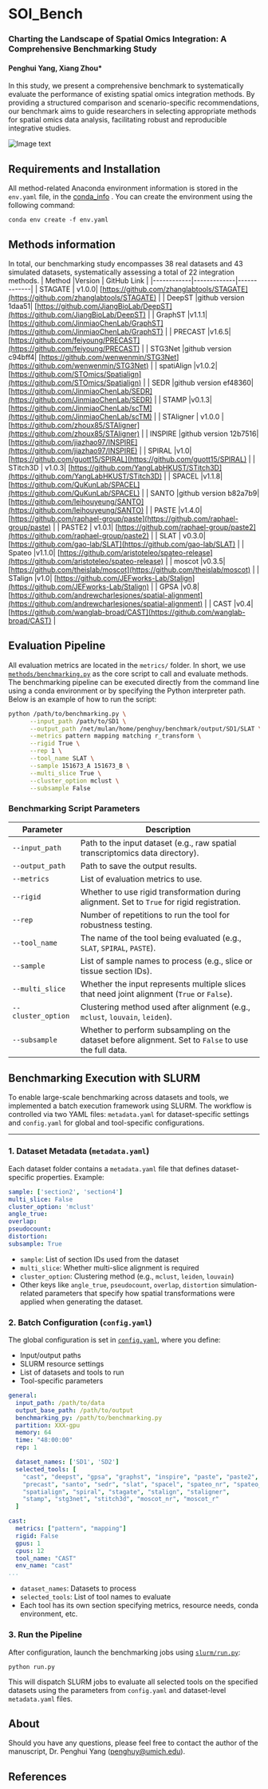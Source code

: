 # SOI_Bench
### Charting the Landscape of Spatial Omics Integration: A Comprehensive Benchmarking Study 
#### Penghui Yang<sup></sup>, Xiang Zhou*



In this study, we present a comprehensive benchmark to systematically evaluate the performance of existing spatial omics integration methods. By providing a structured comparison and scenario-specific recommendations, our benchmark aims to guide researchers in selecting appropriate methods for spatial omics data analysis, facilitating robust and reproducible integrative studies.

![Image text](images/overview.png)

## Requirements and Installation

All method-related Anaconda environment information is stored in the `env.yaml` file, in the [conda_info](conda_info/) .
You can create the environment using the following command:
```
conda env create -f env.yaml 
```

## Methods information
In total, our benchmarking study encompasses 38 real datasets and 43 simulated datasets, systematically assessing a total of 22 integration methods.
| Method   |Version    | GitHub Link |
|------------|-------------|-------------|
| STAGATE  | v1.0.0| [https://github.com/zhanglabtools/STAGATE](https://github.com/zhanglabtools/STAGATE) |
| DeepST   |github version 1daa51| [https://github.com/JiangBioLab/DeepST](https://github.com/JiangBioLab/DeepST) |
| GraphST  |v1.1.1| [https://github.com/JinmiaoChenLab/GraphST](https://github.com/JinmiaoChenLab/GraphST) |
| PRECAST  |v1.6.5| [https://github.com/feiyoung/PRECAST](https://github.com/feiyoung/PRECAST) |
| STG3Net   |github version c94bff4| [https://github.com/wenwenmin/STG3Net](https://github.com/wenwenmin/STG3Net) |
| spatiAlign |v1.0.2| [https://github.com/STOmics/Spatialign](https://github.com/STOmics/Spatialign) |
| SEDR    |github version ef48360| [https://github.com/JinmiaoChenLab/SEDR](https://github.com/JinmiaoChenLab/SEDR) |
| STAMP   |v0.1.3| [https://github.com/JinmiaoChenLab/scTM](https://github.com/JinmiaoChenLab/scTM) |
| STAligner | v1.0.0 | [https://github.com/zhoux85/STAligner](https://github.com/zhoux85/STAligner) |
| INSPIRE  |github version 12b7516| [https://github.com/jiazhao97/INSPIRE](https://github.com/jiazhao97/INSPIRE) |
| SPIRAL   |v1.0| [https://github.com/guott15/SPIRAL](https://github.com/guott15/SPIRAL) |
| STitch3D  | v1.0.3| [https://github.com/YangLabHKUST/STitch3D](https://github.com/YangLabHKUST/STitch3D) |
| SPACEL    |v1.1.8| [https://github.com/QuKunLab/SPACEL](https://github.com/QuKunLab/SPACEL) |
| SANTO     |github version b82a7b9| [https://github.com/leihouyeung/SANTO](https://github.com/leihouyeung/SANTO) |
| PASTE     |v1.4.0| [https://github.com/raphael-group/paste](https://github.com/raphael-group/paste) |
| PASTE2    | v1.0.1| [https://github.com/raphael-group/paste2](https://github.com/raphael-group/paste2) |
| SLAT      | v0.3.0| [https://github.com/gao-lab/SLAT](https://github.com/gao-lab/SLAT) |
| Spateo    |v1.1.0| [https://github.com/aristoteleo/spateo-release](https://github.com/aristoteleo/spateo-release) |
| moscot    |v0.3.5| [https://github.com/theislab/moscot](https://github.com/theislab/moscot) |
| STalign   |v1.0| [https://github.com/JEFworks-Lab/Stalign](https://github.com/JEFworks-Lab/Stalign) |
| GPSA      |v0.8| [https://github.com/andrewcharlesjones/spatial-alignment](https://github.com/andrewcharlesjones/spatial-alignment) |
| CAST      |v0.4| [https://github.com/wanglab-broad/CAST](https://github.com/wanglab-broad/CAST) |


 
## Evaluation Pipeline

All evaluation metrics are located in the `metrics/` folder.
In short, we use [`methods/benchmarking.py`](methods/benchmarking.py) as the core script to call and evaluate methods.  
The benchmarking pipeline can be executed directly from the command line using a conda environment or by specifying the Python interpreter path.  
Below is an example of how to run the script:

```bash
python /path/to/benchmarking.py \
      --input_path /path/to/SD1 \
      --output_path /net/mulan/home/penghuy/benchmark/output/SD1/SLAT \
      --metrics pattern mapping matching r_transform \
      --rigid True \
      --rep 1 \
      --tool_name SLAT \
      --sample 151673_A 151673_B \
      --multi_slice True \
      --cluster_option mclust \
      --subsample False
```

### Benchmarking Script Parameters

| Parameter         | Description |
|------------------|-------------|
| `--input_path`    | Path to the input dataset (e.g., raw spatial transcriptomics data directory). |
| `--output_path`   | Path to save the output results. |
| `--metrics`       | List of evaluation metrics to use. |
| `--rigid`         | Whether to use rigid transformation during alignment. Set to `True` for rigid registration. |
| `--rep`           | Number of repetitions to run the tool for robustness testing. |
| `--tool_name`     | The name of the tool being evaluated (e.g., `SLAT`, `SPIRAL`, `PASTE`). |
| `--sample`        | List of sample names to process (e.g., slice or tissue section IDs). |
| `--multi_slice`   | Whether the input represents multiple slices that need joint alignment (`True` or `False`). |
| `--cluster_option`| Clustering method used after alignment (e.g., `mclust`, `louvain`, `leiden`). |
| `--subsample`     | Whether to perform subsampling on the dataset before alignment. Set to `False` to use the full data. |

## Benchmarking Execution with SLURM

To enable large-scale benchmarking across datasets and tools, we implemented a batch execution framework using SLURM. The workflow is controlled via two YAML files: `metadata.yaml` for dataset-specific settings and `config.yaml` for global and tool-specific configurations.

---

###  1. Dataset Metadata (`metadata.yaml`)

Each dataset folder contains a `metadata.yaml` file that defines dataset-specific properties. Example:

```yaml
sample: ['section2', 'section4']
multi_slice: False
cluster_option: 'mclust'
angle_true:
overlap:
pseudocount:
distortion:
subsample: True
```
-   `sample`: List of section IDs used from the dataset
-   `multi_slice`: Whether multi-slice alignment is required
-   `cluster_option`: Clustering method (e.g.,  `mclust`,  `leiden`,  `louvain`)
-   Other keys like  `angle_true`, `pseudocount`,   `overlap`,  `distortion`  simulation-related parameters that specify how spatial transformations were applied when generating the dataset.

### 2. Batch Configuration (`config.yaml`)

The global configuration is set in  [`config.yaml`](slurm/config.yaml), where you define:
* Input/output paths
* SLURM resource settings
* List of datasets and tools to run
* Tool-specific parameters

```yaml
general:  
  input_path: /path/to/data
  output_base_path: /path/to/output
  benchmarking_py: /path/to/benchmarking.py
  partition: XXX-gpu
  memory: 64
  time: "48:00:00"
  rep: 1

  dataset_names: ['SD1', 'SD2']
  selected_tools: [
    "cast", "deepst", "gpsa", "graphst", "inspire", "paste", "paste2",
    "precast", "santo", "sedr", "slat", "spacel", "spateo_nr", "spateo_r",
    "spatialign", "spiral", "stagate", "stalign", "staligner",
    "stamp", "stg3net", "stitch3d", "moscot_nr", "moscot_r"
  ]

cast:
  metrics: ["pattern", "mapping"]
  rigid: False
  gpus: 1
  cpus: 12
  tool_name: "CAST"
  env_name: "cast"
...
```
-   `dataset_names`: Datasets to process
-   `selected_tools`: List of tool names to evaluate
-   Each tool has its own section specifying metrics, resource needs, conda environment, etc.

### 3. Run the Pipeline

After configuration, launch the benchmarking jobs using [`slurm/run.py`](slurm/run.py):
```
python run.py
```
This will dispatch SLURM jobs to evaluate all selected tools on the specified datasets using the parameters from `config.yaml` and dataset-level `metadata.yaml` files.


## About
Should you have any questions, please feel free to contact the author of the manuscript, Dr. Penghui Yang (penghuy@umich.edu).

## References



